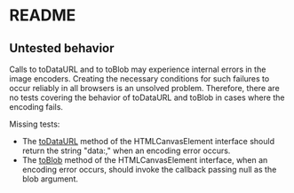# README

## Untested behavior

Calls to toDataURL and to toBlob may experience internal errors in the
image encoders. Creating the necessary conditions for such failures to
occur reliably in all browsers is an unsolved problem. Therefore, there
are no tests covering the behavior of toDataURL and toBlob in cases where
the encoding fails.

Missing tests:
* The [toDataURL](https://html.spec.whatwg.org/multipage/scripting.html#dom-canvas-todataurl)
  method of the HTMLCanvasElement interface should return the
  string "data:," when an encoding error occurs.
* The [toBlob](https://html.spec.whatwg.org/multipage/scripting.html#dom-canvas-toblob)
  method of the HTMLCanvasElement interface, when an encoding
  error occurs, should invoke the callback passing null as the blob argument.